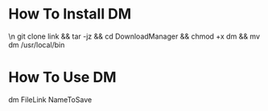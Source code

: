 # How To Install DM
\n
git clone link && tar -jz && cd DownloadManager && chmod +x dm && mv dm /usr/local/bin

# How To Use DM
dm FileLink NameToSave
